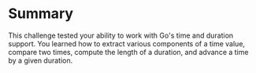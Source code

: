 # Summary

This challenge tested your ability to work with Go's time and duration support. You learned how to extract various components of a time value, compare two times, compute the length of a duration, and advance a time by a given duration.
